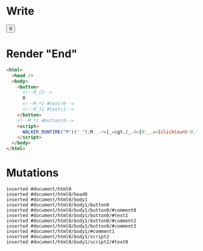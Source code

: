 # Write
  <button><!--M_[2-->0<!--M_*2 #text/0--><!--M_]1 #text/1--></button><!--M_*1 #button/0--><script>WALKER_RUNTIME("M")("_");M._.r=[_=>(_.d={0:_.a={clickCount:0,"#childScope/0":_.b={"#text/1!":_.c={}}},1:_.b,2:_.c},_.b.onClick=_._["__tests__/template.marko_0/onClick"](_.a),_.c._=_.a,_.b["#text/1("]=_._["__tests__/template.marko_1_renderer"](_.a),_.d),2,"__tests__/template.marko_1_clickCount/subscriber",1,"__tests__/components/my-button.marko_0_onClick",0];M._.w()</script>


# Render "End"
```html
<html>
  <head />
  <body>
    <button>
      <!--M_[2-->
      0
      <!--M_*2 #text/0-->
      <!--M_]1 #text/1-->
    </button>
    <!--M_*1 #button/0-->
    <script>
      WALKER_RUNTIME("M")("_");M._.r=[_=&gt;(_.d={0:_.a={clickCount:0,"#childScope/0":_.b={"#text/1!":_.c={}}},1:_.b,2:_.c},_.b.onClick=_._["__tests__/template.marko_0/onClick"](_.a),_.c._=_.a,_.b["#text/1("]=_._["__tests__/template.marko_1_renderer"](_.a),_.d),2,"__tests__/template.marko_1_clickCount/subscriber",1,"__tests__/components/my-button.marko_0_onClick",0];M._.w()
    </script>
  </body>
</html>
```

# Mutations
```
inserted #document/html0
inserted #document/html0/head0
inserted #document/html0/body1
inserted #document/html0/body1/button0
inserted #document/html0/body1/button0/#comment0
inserted #document/html0/body1/button0/#text1
inserted #document/html0/body1/button0/#comment2
inserted #document/html0/body1/button0/#comment3
inserted #document/html0/body1/#comment1
inserted #document/html0/body1/script2
inserted #document/html0/body1/script2/#text0
```